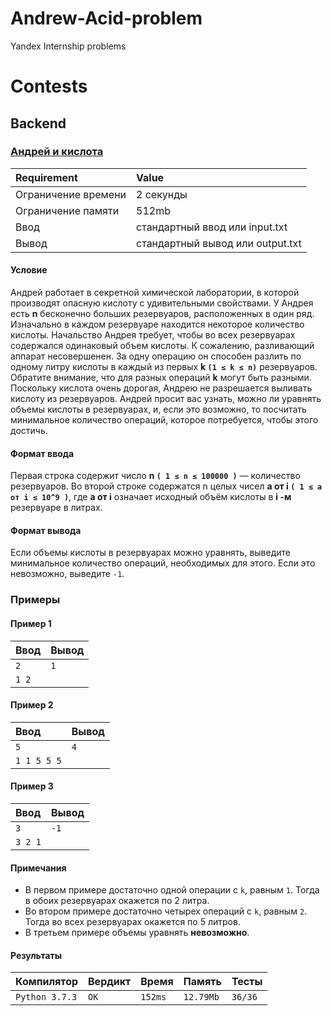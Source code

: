 # Andrew-Acid-problem
Yandex Internship problems
# Contests
## Backend
### [Андрей и кислота](https://github.com/Nps-rf/YandexInternship2022/blob/master/Backend/Andrew%20and%20acid.py)
| **Requirement** | **Value**  |
| :------- | :--------- |
| Ограничение времени | 2 секунды |
| Ограничение памяти | 512mb |
| Ввод | стандартный ввод или input.txt |
| Вывод | стандартный вывод или output.txt
#### Условие
Андрей работает в секретной химической лаборатории, в которой производят опасную кислоту с удивительными свойствами.
У Андрея есть **n** бесконечно больших резервуаров, расположенных в один ряд.
Изначально в каждом резервуаре находится некоторое количество кислоты.
Начальство Андрея требует, чтобы во всех резервуарах содержался одинаковый объем кислоты.
К сожалению, разливающий аппарат несовершенен.
За одну операцию он способен разлить по одному литру кислоты в каждый из первых **k `(1 ≤ k ≤ n)`** резервуаров.
Обратите внимание, что для разных операций **k** могут быть разными.
Поскольку кислота очень дорогая, Андрею не разрешается выливать кислоту из резервуаров.
Андрей просит вас узнать, можно ли уравнять объемы кислоты в резервуарах, и, если это возможно, то посчитать минимальное количество операций, которое потребуется, чтобы этого достичь.
#### Формат ввода
Первая строка содержит число **n `( 1 ≤ n ≤ 100000 )`** — количество резервуаров.
Во второй строке содержатся n целых чисел **a от i `( 1 ≤ a от i ≤ 10^9 )`**,
где **a от i** означает исходный объём кислоты в **i -м** резервуаре в литрах.
#### Формат вывода
Если объемы кислоты в резервуарах можно уравнять, выведите минимальное количество операций, необходимых для этого.
Если это невозможно, выведите `-1`.
### Примеры

#### Пример 1
| **Ввод** | **Вывод**  |
| :------- | :--------- |
| `2` | `1` |
| `1 2` | |
#### Пример 2
| **Ввод** | **Вывод**  |
| :------- | :--------- |
| `5` | `4` |
| `1 1 5 5 5` | |
#### Пример 3
| **Ввод** | **Вывод**  |
| :------- | :--------- |
| `3` | `-1` |
| `3 2 1` | |
#### Примечания
* В первом примере достаточно одной операции с `k`, равным `1`. Тогда в обоих резервуарах окажется по 2 литра.
* Во втором примере достаточно четырех операций с `k`, равным `2`. Тогда во всех резервуарах окажется по 5 литров.
* В третьем примере объемы уравнять **невозможно**.
#### Результаты
| **Компилятор** | **Вердикт** | **Время** | **Память** | **Тесты** |
| :------- | :--------- | :--------- | :--------- | :--------- | 
| `Python 3.7.3` | `OK` | `152ms` | `12.79Mb` | `36/36` |

[Y&Y]: https://yandex.ru/yaintern/
